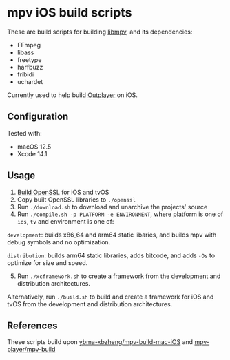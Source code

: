 # mpv iOS build scripts

These are build scripts for building [libmpv](https://github.com/mpv-player/mpv), and its dependencies:

* FFmpeg
* libass
* freetype
* harfbuzz
* fribidi
* uchardet

Currently used to help build [Outplayer](http://get.outplayer.app) on iOS.

## Configuration

Tested with:

* macOS 12.5
* Xcode 14.1

## Usage

1. [Build OpenSSL](https://github.com/x2on/OpenSSL-for-iPhone/tree/dc64c470b5e1aeec5d66d861e6dc164478c9289b) for iOS and tvOS
2. Copy built OpenSSL libraries to `./openssl`
3. Run `./download.sh` to download and unarchive the projects' source
4. Run `./compile.sh -p PLATFORM -e ENVIRONMENT`, where platform is one of `ios`, `tv` and environment is one of:

`development`: builds x86_64 and arm64 static libaries, and builds mpv with debug symbols and no optimization.

`distribution`: builds arm64 static libraries, adds bitcode, and adds `-Os` to optimize for size and speed.

5. Run `./xcframework.sh` to create a framework from the development and distribution architectures.

Alternatively, run `./build.sh` to build and create a framework for iOS and tvOS from the development and distribution architectures.

## References

These scripts build upon [ybma-xbzheng/mpv-build-mac-iOS](https://github.com/ybma-xbzheng/mpv-build-mac-iOS) and [mpv-player/mpv-build](https://github.com/mpv-player/mpv-build)